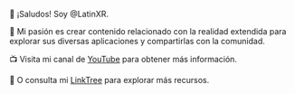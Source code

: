 👋 ¡Saludos! Soy @LatinXR.

🌱 Mi pasión es crear contenido relacionado con la realidad extendida para explorar sus diversas aplicaciones y compartirlas con la comunidad.

📺  Visita mi canal de [YouTube](https://youtube.com/@LatinXR?si=H1-o7RvjB5nUSQb5) para obtener más información.

🌳 O consulta mi [LinkTree](https://linktr.ee/latinxr) para explorar más recursos.
